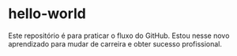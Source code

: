 # hello-world
Este repositório é para praticar o fluxo do GitHub.
Estou nesse novo aprendizado para mudar de carreira e obter sucesso profissional.
